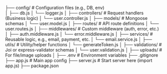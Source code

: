 ├── config/                  # Configuration files (e.g., DB, env)   
│   ├── db.js
│   └── logger.js
│
├── controllers/            # Request handlers (Business logic)
│   └── user.controller.js
│
├── models/                 # Mongoose schemas
│   └── user.model.js
│
├── routes/                 # API route definitions
│   └── user.routes.js
│
├── middlewares/            # Custom middleware (auth, error, etc.)
│   ├── auth.middleware.js
│   └── error.middleware.js
│
├── services/               # Reusable logic, e.g., email, payment, etc.
│   └── email.service.js
│
├── utils/                  # Utility/helper functions
│   └── generateToken.js
│
├── validations/            # Joi or express-validator schemas
│   └── user.validation.js
│
├── uploads/                # For file/image uploads
│
├── .env                    # Environment variables
├── .gitignore
├── app.js                  # Main app config
├── server.js               # Start server here (import app.js)
├── package.json
